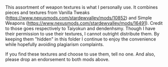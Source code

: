 This assortment of weapon textures is what I personally use.
It combines pieces and textures from Vanilla Tweaks (https://www.nexusmods.com/stardewvalley/mods/10852) and Simple Weapons (https://www.nexusmods.com/stardewvalley/mods/16491).
Credit to those goes respectively to Taiyokun and dendenhsmy.
Though I have their permission to use their textures, I cannot outright distribute them.
By keeping them "hidden" in this folder I continue to enjoy the convenience while hopefully avoiding plagiarism complaints.

If you find these textures and choose to use them, tell no one.
And also, please drop an endorsement to both mods above.